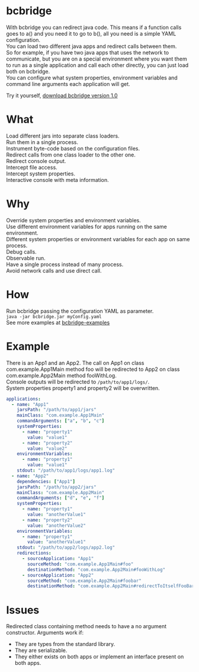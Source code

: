 # bcbridge
With bcbridge you can redirect java code. This means if a function calls goes to a() and you need it to go to b(), 
all you need is a simple YAML configuration.  
You can load two different java apps and redirect calls between them.  
So for example, if you have two java apps that uses the network to communicate, but you are on a special environment 
where you want them to run as a single application and call each other directly, you can just load both on bcbridge.  
You can configure what system properties, environment variables and command line arguments each application will get.     

Try it yourself, [download bcbridge version 1.0](https://github.com/beothorn/bcbridge/releases/download/1.0-SNAPSHOT/bcode-bridge-1.0.jar)

# What

Load different jars into separate class loaders.  
Run them in a single process.  
Instrument byte-code based on the configuration files.  
Redirect calls from one class loader to the other one.  
Redirect console output.  
Intercept file access.  
Intercept system properties.  
Interactive console with meta information.  

# Why

Override system properties and environment variables.  
Use different environment variables for apps running on the same environment.  
Different system properties or environment variables for each app on same process.  
Debug calls.  
Observable run.  
Have a single process instead of many process.  
Avoid network calls and use direct call.  

# How

Run bcbridge passing the configuration YAML as parameter.  
`java -jar bcbridge.jar myConfig.yaml`  
See more examples at [bcbridge-examples](https://github.com/beothorn/bcbridge-examples)

# Example 

There is an App1 and an App2. The call on App1 on class com.example.App1Main method foo will be redirected to App2 on 
class com.example.App2Main method fooWithLog.  
Console outputs will be redirected to `/path/to/app1/logs/`.  
System properties property1 and property2 will be overwritten.

```yaml
applications:
  - name: "App1"
    jarsPath: "/path/to/app1/jars"
    mainClass: "com.example.App1Main"
    commandArguments: ["a", "b", "c"]
    systemProperties:
      - name: "property1"
        value: "value1"
      - name: "property2"
        value: "value2"
    environmentVariables:
      - name: "property1"
        value: "value1"
    stdout: "/path/to/app1/logs/app1.log"
  - name: "App2"
    dependencies: ["App1"]
    jarsPath: "/path/to/app2/jars"
    mainClass: "com.example.App2Main"
    commandArguments: ["d", "e", "f"]
    systemProperties:
      - name: "property1"
        value: "anotherValue1"
      - name: "property2"
        value: "anotherValue2"
    environmentVariables:
      - name: "property1"
        value: "anotherValue1"
    stdout: "/path/to/app2/logs/app2.log"
    redirections:
      - sourceApplication: "App1"
        sourceMethod: "com.example.App1Main#foo"
        destinationMethod: "com.example.App2Main#fooWithLog"
      - sourceApplication: "App2"
        sourceMethod: "com.example.App2Main#foobar"
        destinationMethod: "com.example.App2Main#redirectToItselfFooBar"
```

# Issues

Redirected class containing method needs to have a no argument constructor. 
Arguments work if:  
- They are types from the standard library.  
- They are serializable.  
- They either exists on both apps or implement an interface present on both apps.   